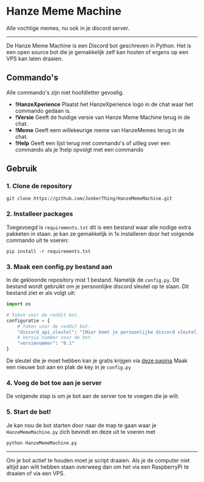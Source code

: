 # Hanze Meme Machine
Alle vochtige memes, nu ook in je discord server.
***
De Hanze Meme Machine is een Discord bot geschreven in Python. Het is een open source bot die je gemakkelijk zelf kan hosten of ergens op een VPS kan laten draaien.

## Commando's
Alle commando's zijn niet hoofdletter gevoelig.

* **!HanzeXperience** Plaatst het HanzeXperience logo in de chat waar het commando gedaan is.
* **!Versie** Geeft de huidige versie van Hanze Meme Machine terug in de chat.
* **!Meme** Geeft eem willekeurige meme van HanzeMemes terug in de chat.
* **!Help** Geeft een lijst terug met commando's of uitleg over een commando als je !help opvolgt met een commando

## Gebruik
### 1. Clone de repository
```git
git clone https://github.com/JonkerThing/HanzeMemeMachine.git
```
### 2. Installeer packages
Toegevoegd is ``` requirements.txt ``` dit is een bestand waar alle nodige extra pakketen in staan. je kan ze gemakkelijk in 1x installeren door het volgende commando uit te voeren:
```pip
pip install -r requirements.txt
```
### 3. Maak een config.py bestand aan
In de gekloonde repository mist 1 bestand. Namelijk de ```config.py```. Dit bestand wordt gebruikt om je persoonlijke discord sleutel op te slaan. Dit bestand ziet er als volgt uit:
```Python
import os

# Token voor de reddit bot.
configuratie = {
    # Token voor de reddit bot.
    "discord_api_sleutel": "[Hier komt je persoonlijke discord sleutel]",
    # Versie nummer voor de bot
    "versienummer": "0.1"
}
```
De sleutel die je moet hebben kan je gratis krijgen via [deze pagina](https://discordapp.com/developers/docs/intro)
Maak een nieuwe bot aan en plak de key in je ```config.py```

### 4. Voeg de bot toe aan je server
De volgende stap is om je bot aan de server toe te voegen die je wilt.

### 5. Start de bot!
Je kan nou de bot starten door naar de map te gaan waar je ```HanzeMemeMachine.py``` zich bevindt en deze uit te voeren met
```Python
python HanzeMemeMachine.py
```
***
Om je bot actief te houden moet je script draaien. Als je de computer niet altijd aan wilt hebben staan overweeg dan om het via een RaspberryPi te draaien of via een VPS. 
